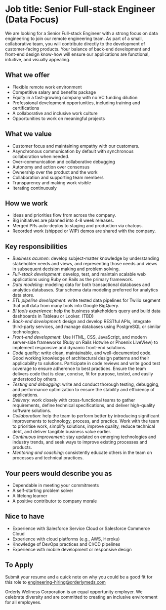# Job title: Senior Full-stack Engineer (Data Focus)

We are looking for a Senior Full-stack Engineer with a strong focus on data engineering
to join our remote engineering team.
As part of a small, collaborative team, you will contribute directly to the development of customer-facing products.
Your balance of back-end development and front-end design know-how
will ensure our applications are functional, intuitive, and visually appealing.

## What we offer

- Flexible remote work environment
- Competitive salary and benefits package
- Equity in a fast-growing company with no VC funding dilution
- Professional development opportunities, including training and certifications
- A collaborative and inclusive work culture
- Opportunities to work on meaningful projects

## What we value

- Customer focus and maintaining empathy with our customers.
- Asynchronous communication by default with synchronous collaboration when needed.
- Over-communication and collaborative debugging
- Autonomy and action over consensus
- Ownership over the product and the work
- Collaboration and supporting team members
- Transparency and making work visible
- Iterating continuously

## How we work

- Ideas and priorities flow from across the company.
- Big initiatives are planned into 4-8 week releases.
- Merged PRs auto-deploy to staging and production via chatops.
- Recorded work (shipped or WIP) demos are shared with the company.

## Key responsibilities

- *Business acumen*: develop subject-matter knowledge by understanding stakeholder needs and views,
  and representing those needs and views in subsequent decision making and problem solving.
- *Full-stack development*: develop, test, and maintain scalable web applications
  using Ruby on Rails as the primary framework.
- *Data modeling*: modeling data for both transactional databases and analytics databases.
  Star schema data modeling preferred for analytics data store.
- *ETL pipeline development*: write tested data pipelines for Twilio segment that
  pull data from many tools into Google BigQuery.
- *BI tools experience*: help the business stakeholders query and build data dashboards in Tableau or Looker. (TBD)
- *Back-end development*: design and develop RESTful APIs,
  integrate third-party services,
  and manage databases using PostgreSQL or similar technologies.
- *Front-end development*: Use HTML, CSS, JavaScript, and modern server-side frameworks
  (Ruby on Rails Hotwire or Phoenix LiveView) to implement responsive and dynamic front-end solutions.
- *Code quality*: write clean, maintainable, and well-documented code.
  Good working knowledge of architectural design patterns and their applicability to solutions.
  Participate in code reviews and write good test coverage to ensure adherence to best practices.
  Ensure the team delivers code that is clear, concise, fit for purpose, tested, and easily understood by others.
- *Testing and debugging*: write and conduct thorough testing, debugging, and performance optimization
  to ensure the stability and efficiency of applications.
- *Delivery*: work closely with cross-functional teams to gather requirements,
  define technical specifications, and deliver high-quality software solutions.
- *Collaboration*: help the team to perform better by
  introducing significant improvements to technology, process, and practice.
  Work with the team to prioritise work,
  simplify solutions,
  improve quality,
  reduce technical debt,
  and deliver tangible business value earlier.
- *Continuous improvement*: stay updated on emerging technologies and industry trends,
  and seek ways to improve existing processes and products.
- *Mentoring and coaching*: consistently educate others in the team on processes and technical practices.

## Your peers would describe you as

- Dependable in meeting your commitments
- A self-starting problem solver
- A lifelong learner
- A positive contributor to company morale


## Nice to have

- Experience with Salesforce Service Cloud or Salesforce Commerce Cloud
- Experience with cloud platforms (e.g., AWS, Heroku)
- Knowledge of DevOps practices and CI/CD pipelines
- Experience with mobile development or responsive design


## To Apply

Submit your resume and a quick note on why you could be a good fit for this role
to [engineering-hiring@orderlymeds.com](mailto:engineering-hiring@orderlymeds.com)

Orderly Wellness Corporation is an equal opportunity employer.
We celebrate diversity and are committed to creating an inclusive environment for all employees.
